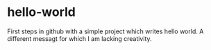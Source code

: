 # hello-world
First steps in github with a simple project which writes hello world.
A different messagt for which I am lacking creativity.
